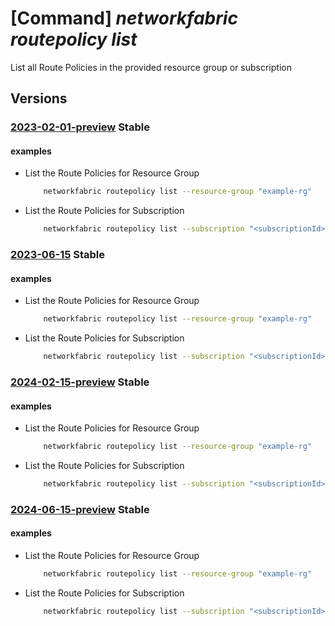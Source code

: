 # [Command] _networkfabric routepolicy list_

List all Route Policies in the provided resource group or subscription

## Versions

### [2023-02-01-preview](/Resources/mgmt-plane/L3N1YnNjcmlwdGlvbnMve30vcHJvdmlkZXJzL21pY3Jvc29mdC5tYW5hZ2VkbmV0d29ya2ZhYnJpYy9yb3V0ZXBvbGljaWVz/2023-02-01-preview.xml) **Stable**

<!-- mgmt-plane /subscriptions/{}/providers/microsoft.managednetworkfabric/routepolicies 2023-02-01-preview -->
<!-- mgmt-plane /subscriptions/{}/resourcegroups/{}/providers/microsoft.managednetworkfabric/routepolicies 2023-02-01-preview -->

#### examples

- List the Route Policies for Resource Group
    ```bash
        networkfabric routepolicy list --resource-group "example-rg"
    ```

- List the Route Policies for Subscription
    ```bash
        networkfabric routepolicy list --subscription "<subscriptionId>"
    ```

### [2023-06-15](/Resources/mgmt-plane/L3N1YnNjcmlwdGlvbnMve30vcHJvdmlkZXJzL21pY3Jvc29mdC5tYW5hZ2VkbmV0d29ya2ZhYnJpYy9yb3V0ZXBvbGljaWVz/2023-06-15.xml) **Stable**

<!-- mgmt-plane /subscriptions/{}/providers/microsoft.managednetworkfabric/routepolicies 2023-06-15 -->
<!-- mgmt-plane /subscriptions/{}/resourcegroups/{}/providers/microsoft.managednetworkfabric/routepolicies 2023-06-15 -->

#### examples

- List the Route Policies for Resource Group
    ```bash
        networkfabric routepolicy list --resource-group "example-rg"
    ```

- List the Route Policies for Subscription
    ```bash
        networkfabric routepolicy list --subscription "<subscriptionId>"
    ```

### [2024-02-15-preview](/Resources/mgmt-plane/L3N1YnNjcmlwdGlvbnMve30vcHJvdmlkZXJzL21pY3Jvc29mdC5tYW5hZ2VkbmV0d29ya2ZhYnJpYy9yb3V0ZXBvbGljaWVz/2024-02-15-preview.xml) **Stable**

<!-- mgmt-plane /subscriptions/{}/providers/microsoft.managednetworkfabric/routepolicies 2024-02-15-preview -->
<!-- mgmt-plane /subscriptions/{}/resourcegroups/{}/providers/microsoft.managednetworkfabric/routepolicies 2024-02-15-preview -->

#### examples

- List the Route Policies for Resource Group
    ```bash
        networkfabric routepolicy list --resource-group "example-rg"
    ```

- List the Route Policies for Subscription
    ```bash
        networkfabric routepolicy list --subscription "<subscriptionId>"
    ```

### [2024-06-15-preview](/Resources/mgmt-plane/L3N1YnNjcmlwdGlvbnMve30vcHJvdmlkZXJzL21pY3Jvc29mdC5tYW5hZ2VkbmV0d29ya2ZhYnJpYy9yb3V0ZXBvbGljaWVz/2024-06-15-preview.xml) **Stable**

<!-- mgmt-plane /subscriptions/{}/providers/microsoft.managednetworkfabric/routepolicies 2024-06-15-preview -->
<!-- mgmt-plane /subscriptions/{}/resourcegroups/{}/providers/microsoft.managednetworkfabric/routepolicies 2024-06-15-preview -->

#### examples

- List the Route Policies for Resource Group
    ```bash
        networkfabric routepolicy list --resource-group "example-rg"
    ```

- List the Route Policies for Subscription
    ```bash
        networkfabric routepolicy list --subscription "<subscriptionId>"
    ```
